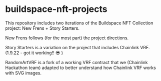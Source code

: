 # buildspace-nft-projects

This repository includes two iterations of the Buildspace NFT Collection project:  New Frens + Story Starters.

New Frens follows (for the most part) the project directions.

Story Starters is a variation on the project that includes Chainlink VRF.   (1.9.22 - got it working!! 😎 )

RandomArtVRF is a fork of a working VRF contract that we (Chainlink Hackathon team) adapted to better understand how Chainlink VRF works with SVG images.
